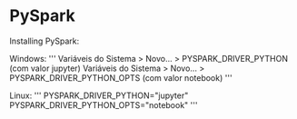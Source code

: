 # PySpark

Installing PySpark:

Windows:
'''
Variáveis do Sistema > Novo... > PYSPARK_DRIVER_PYTHON (com valor jupyter)
Variáveis do Sistema > Novo... > PYSPARK_DRIVER_PYTHON_OPTS (com valor notebook)
'''

Linux:
'''
PYSPARK_DRIVER_PYTHON="jupyter"
PYSPARK_DRIVER_PYTHON_OPTS="notebook"
'''
